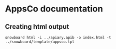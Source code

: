 # AppsCo documentation

## Creating html output

`snowboard html -i ../apiary.apib -o index.html -t ../snowboard/template/appsco.tpl`